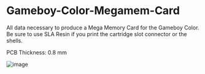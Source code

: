 # Gameboy-Color-Megamem-Card
All data necessary to produce a Mega Memory Card for the Gameboy Color. Be sure to use SLA Resin if you print the cartridge slot connector or the shells.

PCB Thickness: 0.8 mm

![image]([https://github.com/RWeick/Gameboy-Color-Megamem-Card/blob/main/REF1347-2.png)
